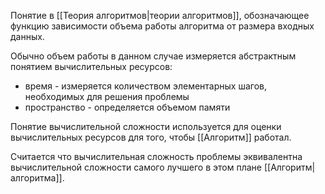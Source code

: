 Понятие в [[Теория алгоритмов|теории алгоритмов]], обозначающее функцию зависимости объема работы алгоритма от размера входных данных.

Обычно объем работы в данном случае измеряется абстрактным понятием вычислительных ресурсов:

- время - измеряется количеством элементарных шагов, необходимых для решения проблемы
- пространство - определяется объемом памяти

Понятие вычислительной сложности используется для оценки вычислительных ресурсов для того, чтобы [[Алгоритм]] работал.

Считается что вычислительная сложность проблемы эквивалентна вычислительной сложности самого лучшего в этом плане [[Алгоритм|алгоритма]].
